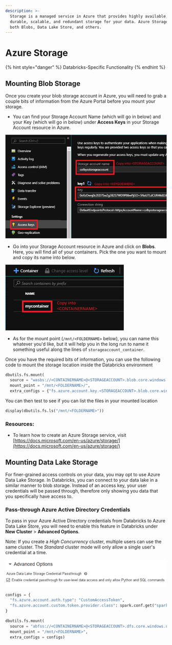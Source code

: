 ```yaml
---
description: >-
  Storage is a managed service in Azure that provides highly available, secure,
  durable, scalable, and redundant storage for your data. Azure Storage includes
  both Blobs, Data Lake Store, and others.
---
```


# Azure Storage

{% hint style="danger" %}
Databricks-Specific Functionality
{% endhint %}

## Mounting Blob Storage

Once you create your blob storage account in Azure, you will need to grab a couple bits of information from the Azure Portal before you mount your storage.

* You can find your Storage Account Name \(which will go in  below\) and your Key \(which will go in  below\) under **Access Keys** in your Storage Account resource in Azure.

![](../.gitbook/assets/mountblob_1.png)

* Go into your Storage Account resource in Azure and click on **Blobs**. Here, you will find all of your containers. Pick the one you want to mount and copy  its name into  below.

![](../.gitbook/assets/mountblob_2.png)

* As for the mount point \(`/mnt/<FOLDERNAME>` below\), you can name this whatever you'd like, but it will help you in the long run to name it something useful along the lines of `storageaccount_container`.

Once you have the required bits of information, you can use the following code to mount the storage location inside the Databricks environment

```python
dbutils.fs.mount(
  source = "wasbs://<CONTAINERNAME>@<STORAGEACCOUNT>.blob.core.windows.net",
  mount_point = "/mnt/<FOLDERNAME>/",
  extra_configs = {"fs.azure.account.key.<STORAGEACCOUNT>.blob.core.windows.net":"<KEYGOESHERE>"})
```

You can then test to see if you can list the files in your mounted location

```python
display(dbutils.fs.ls("/mnt/<FOLDERNAME>"))
```

### Resources:

* To learn how to create an Azure Storage service, visit [https://docs.microsoft.com/en-us/azure/storage/](https://docs.microsoft.com/en-us/azure/storage/)

## Mounting Data Lake Storage

For finer-grained access controls on your data, you may opt to use Azure Data Lake Storage. In Databricks, you can connect to your data lake in a similar manner to blob storage. Instead of an access key, your user credentials will be passed through, therefore only showing you data that you specifically have access to.

### Pass-through Azure Active Directory Credentials

To pass in your Azure Active Directory credentials from Databricks to Azure Data Lake Store, you will need to enable this feature in Databricks under **New Cluster** &gt; **Advanced Options**.

Note: If you create a _High Concurrency_ cluster, multiple users can use the same cluster. The _Standard_ cluster mode will only allow a single user's credential at a time.

![](../.gitbook/assets/dbx_cred_passthrough.png)

```python
configs = {
  "fs.azure.account.auth.type": "CustomAccessToken",
  "fs.azure.account.custom.token.provider.class": spark.conf.get("spark.databricks.passthrough.adls.gen2.tokenProviderClassName")
}
```

```python
dbutils.fs.mount(
  source = "abfss://<CONTAINERNAME>@<STORAGEACCOUNT>.dfs.core.windows.net/",
  mount_point = "/mnt/<FOLDERNAME>",
  extra_configs = configs)
```

